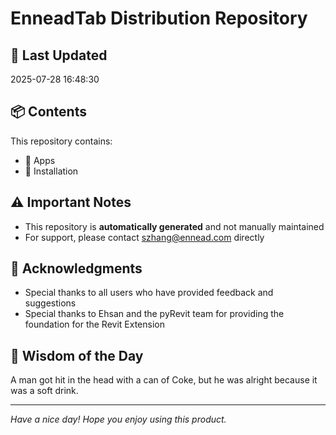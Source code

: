 # EnneadTab Distribution Repository

## 📅 Last Updated
2025-07-28 16:48:30



## 📦 Contents
This repository contains:
- 📂 Apps
- 📂 Installation

## ⚠️ Important Notes
- This repository is **automatically generated** and not manually maintained
- For support, please contact szhang@ennead.com directly

## 🙏 Acknowledgments
- Special thanks to all users who have provided feedback and suggestions
- Special thanks to Ehsan and the pyRevit team for providing the foundation for the Revit Extension

## 💭 Wisdom of the Day
A man got hit in the head with a can of Coke, but he was alright because it was a soft drink.

---
*Have a nice day! Hope you enjoy using this product.*
